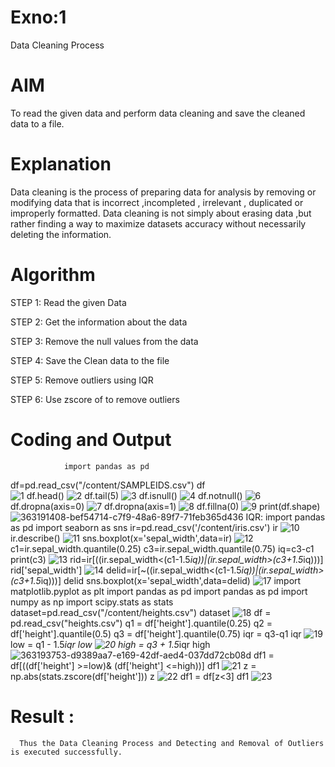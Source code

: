 # Exno:1
Data Cleaning Process

# AIM
To read the given data and perform data cleaning and save the cleaned data to a file.

# Explanation
Data cleaning is the process of preparing data for analysis by removing or modifying data that is incorrect ,incompleted , irrelevant , duplicated or improperly formatted. Data cleaning is not simply about erasing data ,but rather finding a way to maximize datasets accuracy without necessarily deleting the information.

# Algorithm
STEP 1: Read the given Data

STEP 2: Get the information about the data

STEP 3: Remove the null values from the data

STEP 4: Save the Clean data to the file

STEP 5: Remove outliers using IQR

STEP 6: Use zscore of to remove outliers

# Coding and Output
                import pandas as pd
df=pd.read_csv("/content/SAMPLEIDS.csv")
df   
![1](https://github.com/user-attachments/assets/23866177-0ef4-41c1-8a41-ef21ac736ef5)
df.head()
![2](https://github.com/user-attachments/assets/686b55c9-e322-4c47-8828-f5121a041864)
df.tail(5)
![3](https://github.com/user-attachments/assets/ffb1454a-d5ae-4222-a0d0-837bcbc49f2d)
df.isnull()
![4](https://github.com/user-attachments/assets/32005858-81e9-451f-a049-90847193afb3)
df.notnull()
![6](https://github.com/user-attachments/assets/7fcebb06-f623-4031-aa66-e398a0bd9338)
df.dropna(axis=0)
![7](https://github.com/user-attachments/assets/616a31a8-c059-4cdf-8885-c1d0801aefcf)
df.dropna(axis=1)
![8](https://github.com/user-attachments/assets/b7a9b0dd-d527-404f-80e6-48495223bd74)
df.fillna(0)
![9](https://github.com/user-attachments/assets/2e3c12bb-da80-4aa8-96e0-ac61156c7ece)
print(df.shape)
![363191408-bef54714-c7f9-48a6-89f7-71feb365d436](https://github.com/user-attachments/assets/d1c1c355-b656-4680-9341-67c23ba51151)
IQR:
import pandas as pd
import seaborn as sns
ir=pd.read_csv('/content/iris.csv')
ir
![10](https://github.com/user-attachments/assets/15ef0da0-137c-420e-addc-9cef947111d5)
ir.describe()
![11](https://github.com/user-attachments/assets/e4861f26-16bd-4525-9923-cd594176eaf6)
sns.boxplot(x='sepal_width',data=ir)
![12](https://github.com/user-attachments/assets/f996363a-897e-43b7-ae77-ab27f80b276c)
c1=ir.sepal_width.quantile(0.25)
c3=ir.sepal_width.quantile(0.75)
iq=c3-c1
print(c3)
![13](https://github.com/user-attachments/assets/9ebde3c7-ebde-41c3-8db1-ba9aacf442b7)
rid=ir[((ir.sepal_width<(c1-1.5*iq))|(ir.sepal_width>(c3+1.5*iq)))]
rid['sepal_width']
![14](https://github.com/user-attachments/assets/6d73d3a8-4b99-41a9-b00d-e3d9a0a9d337)
delid=ir[~((ir.sepal_width<(c1-1.5*iq))|(ir.sepal_width>(c3+1.5*iq)))]
delid
sns.boxplot(x='sepal_width',data=delid)
![17](https://github.com/user-attachments/assets/04238c84-3dc8-42b7-a3da-42bcb57c441b)
import matplotlib.pyplot as plt
import pandas as pd
import pandas as pd
import numpy as np
import scipy.stats as stats
dataset=pd.read_csv("/content/heights.csv")
dataset
![18](https://github.com/user-attachments/assets/4872b1b2-1e5e-49ce-81c6-85f645fb0871)
df = pd.read_csv("heights.csv")
q1 = df['height'].quantile(0.25)
q2 = df['height'].quantile(0.5)
q3 = df['height'].quantile(0.75)
iqr = q3-q1
iqr
![19](https://github.com/user-attachments/assets/f9a1775c-bb68-48ac-927b-d4229c43f301)
low = q1 - 1.5*iqr
low
![20](https://github.com/user-attachments/assets/4b15925c-1425-4166-a698-f5444b91eb55)
high = q3 + 1.5*iqr
high
![363193753-d9389aa7-e169-42df-aed4-037dd72cb08d](https://github.com/user-attachments/assets/6669fe41-3a49-465a-bc42-12aa7b193bbf)
df1 = df[((df['height'] >=low)& (df['height'] <=high))]
df1
![21](https://github.com/user-attachments/assets/7ebb63e6-c9a2-470b-90ab-5805992ad85b)
z = np.abs(stats.zscore(df['height']))
z
![22](https://github.com/user-attachments/assets/2ce75404-7c5e-4b7a-8031-3bd168414716)
 df1 = df[z<3]
 df1
![23](https://github.com/user-attachments/assets/2f733ced-9195-410e-bf9e-4b3a710e0bff)

# Result :
      Thus the Data Cleaning Process and Detecting and Removal of Outliers is executed successfully.  
